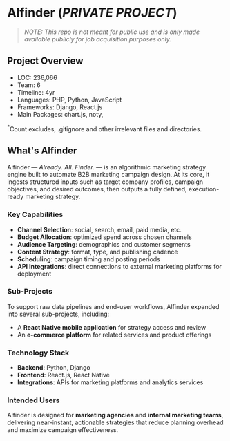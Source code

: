 # Alfinder (_PRIVATE PROJECT_)

> _NOTE: This repo is not meant for public use and is only made available publicly for job acquisition purposes only._

**Project Overview**
---
- LOC: 236,066
- Team: 6
- Timeline: 4yr
- Languages: PHP, Python, JavaScript
- Frameworks: Django, React.js
- Main Packages: chart.js, noty, 

<sup>*</sup>Count excludes, .gitignore and other irrelevant files and directories.

**What's Alfinder**
---

Alfinder — *Already. All. Finder.* — is an algorithmic marketing strategy engine built to automate B2B marketing campaign design. At its core, it ingests structured inputs such as target company profiles, campaign objectives, and desired outcomes, then outputs a fully defined, execution-ready marketing strategy.  

### Key Capabilities
- **Channel Selection**: social, search, email, paid media, etc.  
- **Budget Allocation**: optimized spend across chosen channels  
- **Audience Targeting**: demographics and customer segments  
- **Content Strategy**: format, type, and publishing cadence  
- **Scheduling**: campaign timing and posting periods  
- **API Integrations**: direct connections to external marketing platforms for deployment  

### Sub-Projects
To support raw data pipelines and end-user workflows, Alfinder expanded into several sub-projects, including:  
- A **React Native mobile application** for strategy access and review  
- An **e-commerce platform** for related services and product offerings  

### Technology Stack
- **Backend**: Python, Django  
- **Frontend**: React.js, React Native  
- **Integrations**: APIs for marketing platforms and analytics services  

### Intended Users
Alfinder is designed for **marketing agencies** and **internal marketing teams**, delivering near-instant, actionable strategies that reduce planning overhead and maximize campaign effectiveness.

